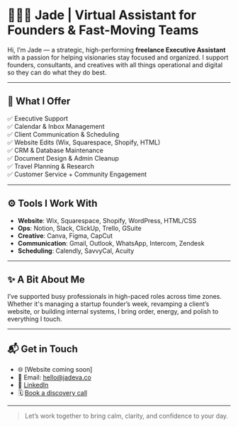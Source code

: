 # 👩🏻‍💼 Jade | Virtual Assistant for Founders & Fast-Moving Teams

Hi, I’m Jade — a strategic, high-performing **freelance Executive Assistant** with a passion for helping visionaries stay focused and organized. I support founders, consultants, and creatives with all things operational and digital so they can do what they do best.

---

## 💼 What I Offer

✅ Executive Support  
✅ Calendar & Inbox Management  
✅ Client Communication & Scheduling  
✅ Website Edits (Wix, Squarespace, Shopify, HTML)  
✅ CRM & Database Maintenance  
✅ Document Design & Admin Cleanup  
✅ Travel Planning & Research  
✅ Customer Service + Community Engagement

---

## ⚙️ Tools I Work With

- **Website**: Wix, Squarespace, Shopify, WordPress, HTML/CSS  
- **Ops**: Notion, Slack, ClickUp, Trello, GSuite  
- **Creative**: Canva, Figma, CapCut  
- **Communication**: Gmail, Outlook, WhatsApp, Intercom, Zendesk  
- **Scheduling**: Calendly, SavvyCal, Acuity

---

## ✨ A Bit About Me

I’ve supported busy professionals in high-paced roles across time zones. Whether it's managing a startup founder’s week, revamping a client’s website, or building internal systems, I bring order, energy, and polish to everything I touch.

---

## 📬 Get in Touch

- 🌐 [Website coming soon]
- 📧 Email: hello@jadeva.co
- 💼 [LinkedIn](https://linkedin.com/in/your-link)
- 🗓️ [Book a discovery call](https://calendly.com/your-link)

---

> Let’s work together to bring calm, clarity, and confidence to your day.


